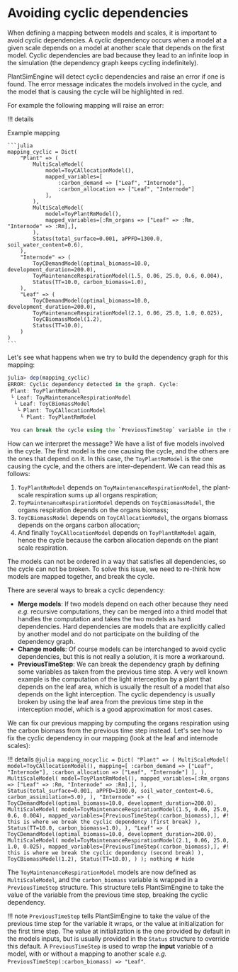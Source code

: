 # Avoiding cyclic dependencies

When defining a mapping between models and scales, it is important to avoid cyclic dependencies. A cyclic dependency occurs when a model at a given scale depends on a model at another scale that depends on the first model. Cyclic dependencies are bad because they lead to an infinite loop in the simulation (the dependency graph keeps cycling indefinitely).

PlantSimEngine will detect cyclic dependencies and raise an error if one is found. The error message indicates the models involved in the cycle, and the model that is causing the cycle will be highlighted in red.

For example the following mapping will raise an error:

!!! details
    <summary>Example mapping</summary>
    
    ```julia
    mapping_cyclic = Dict(
        "Plant" => (
            MultiScaleModel(
                model=ToyCAllocationModel(),
                mapped_variables=[
                    :carbon_demand => ["Leaf", "Internode"],
                    :carbon_allocation => ["Leaf", "Internode"]
                ],
            ),
            MultiScaleModel(
                model=ToyPlantRmModel(),
                mapped_variables=[:Rm_organs => ["Leaf" => :Rm, "Internode" => :Rm],],
            ),
            Status(total_surface=0.001, aPPFD=1300.0, soil_water_content=0.6),
        ),
        "Internode" => (
            ToyCDemandModel(optimal_biomass=10.0, development_duration=200.0),
            ToyMaintenanceRespirationModel(1.5, 0.06, 25.0, 0.6, 0.004),
            Status(TT=10.0, carbon_biomass=1.0),
        ),
        "Leaf" => (
            ToyCDemandModel(optimal_biomass=10.0, development_duration=200.0),
            ToyMaintenanceRespirationModel(2.1, 0.06, 25.0, 1.0, 0.025),
            ToyCBiomassModel(1.2),
            Status(TT=10.0),
        )
    )
    ```

Let's see what happens when we try to build the dependency graph for this mapping:

```julia
julia> dep(mapping_cyclic)
ERROR: Cyclic dependency detected in the graph. Cycle:
 Plant: ToyPlantRmModel
 └ Leaf: ToyMaintenanceRespirationModel
  └ Leaf: ToyCBiomassModel
   └ Plant: ToyCAllocationModel
    └ Plant: ToyPlantRmModel

 You can break the cycle using the `PreviousTimeStep` variable in the mapping.
```

How can we interpret the message? We have a list of five models involved in the cycle. The first model is the one causing the cycle, and the others are the ones that depend on it. In this case, the `ToyPlantRmModel` is the one causing the cycle, and the others are inter-dependent. We can read this as follows:

1. `ToyPlantRmModel` depends on `ToyMaintenanceRespirationModel`, the plant-scale respiration sums up all organs respiration;
2. `ToyMaintenanceRespirationModel` depends on `ToyCBiomassModel`, the organs respiration depends on the organs biomass;
3. `ToyCBiomassModel` depends on `ToyCAllocationModel`, the organs biomass depends on the organs carbon allocation;
4. And finally `ToyCAllocationModel` depends on `ToyPlantRmModel` again, hence the cycle because the carbon allocation depends on the plant scale respiration.

The models can not be ordered in a way that satisfies all dependencies, so the cycle can not be broken. To solve this issue, we need to re-think how models are mapped together, and break the cycle.

There are several ways to break a cyclic dependency:

- **Merge models**: If two models depend on each other because they need *e.g.* recursive computations, they can be merged into a third model that handles the computation and takes the two models as hard dependencies. Hard dependencies are models that are explicitly called by another model and do not participate on the building of the dependency graph.
- **Change models**: Of course models can be interchanged to avoid cyclic dependencies, but this is not really a solution, it is more a workaround.
- **PreviousTimeStep**: We can break the dependency graph by defining some variables as taken from the previous time step. A very well known example is the computation of the light interception by a plant that depends on the leaf area, which is usually the result of a model that also depends on the light interception. The cyclic dependency is usually broken by using the leaf area from the previous time step in the interception model, which is a good approximation for most cases.

We can fix our previous mapping by computing the organs respiration using the carbon biomass from the previous time step instead. Let's see how to fix the cyclic dependency in our mapping (look at the leaf and internode scales):

!!! details
    ```@julia
    mapping_nocyclic = Dict(
            "Plant" => (
                MultiScaleModel(
                    model=ToyCAllocationModel(),
                    mapping=[
                        :carbon_demand => ["Leaf", "Internode"],
                        :carbon_allocation => ["Leaf", "Internode"]
                    ],
                ),
                MultiScaleModel(
                    model=ToyPlantRmModel(),
                    mapped_variables=[:Rm_organs => ["Leaf" => :Rm, "Internode" => :Rm],],
                ),
                Status(total_surface=0.001, aPPFD=1300.0, soil_water_content=0.6, carbon_assimilation=5.0),
            ),
            "Internode" => (
                ToyCDemandModel(optimal_biomass=10.0, development_duration=200.0),
                MultiScaleModel(
                    model=ToyMaintenanceRespirationModel(1.5, 0.06, 25.0, 0.6, 0.004),
                    mapped_variables=[PreviousTimeStep(:carbon_biomass),], #! this is where we break the cyclic dependency (first break)
                ),
                Status(TT=10.0, carbon_biomass=1.0),
            ),
            "Leaf" => (
                ToyCDemandModel(optimal_biomass=10.0, development_duration=200.0),
                MultiScaleModel(
                    model=ToyMaintenanceRespirationModel(2.1, 0.06, 25.0, 1.0, 0.025),
                    mapped_variables=[PreviousTimeStep(:carbon_biomass),], #! this is where we break the cyclic dependency (second break)
                ),
                ToyCBiomassModel(1.2),
                Status(TT=10.0),
            )
        );
    nothing # hide
    ```

The `ToyMaintenanceRespirationModel` models are now defined as `MultiScaleModel`, and the `carbon_biomass` variable is wrapped in a `PreviousTimeStep` structure. This structure tells PlantSimEngine to take the value of the variable from the previous time step, breaking the cyclic dependency.

!!! note
    `PreviousTimeStep` tells PlantSimEngine to take the value of the previous time step for the variable it wraps, or the value at initialization for the first time step. The value at initialization is the one provided by default in the models inputs, but is usually provided in the `Status` structure to override this default.
    A `PreviousTimeStep` is used to wrap the **input** variable of a model, with or without a mapping to another scale *e.g.* `PreviousTimeStep(:carbon_biomass) => "Leaf"`.